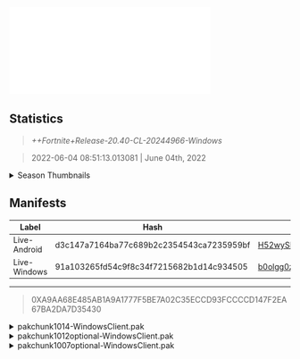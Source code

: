 <div style="pointer-events: none">
  <img style="pointer-events: none" src="https://raw.githubusercontent.com/Tectors/Archive/master/source/dependents/gen.20.40.svg" width="360" height="155">
<div>

## Statistics
> *++Fortnite+Release-20.40-CL-20244966-Windows*

> 2022-06-04 08:51:13.013081 | June 04th, 2022

<details>
  <summary>Season Thumbnails</summary>

  > Seasonal thumbnails are a season's normal ltms and their photos.

  | Name | ID |
  | - | - |
  | [Zero Build - Duos](https://raw.githubusercontent.com/Tectors/Archive/master/source/dependents/monthly-rotaton/playlist_nobuildbr_duo_20_40.png) | Playlist_NoBuildBR_Duo |
  | [Solo](https://raw.githubusercontent.com/Tectors/Archive/master/source/dependents/monthly-rotaton/playlist_defaultsolo_20_40.png) | Playlist_DefaultSolo |
  | [Zero Build - Trios](https://raw.githubusercontent.com/Tectors/Archive/master/source/dependents/monthly-rotaton/playlist_nobuildbr_trio_20_40.png) | Playlist_NoBuildBR_Trio |
  | [Zero Build - Solo](https://raw.githubusercontent.com/Tectors/Archive/master/source/dependents/monthly-rotaton/playlist_nobuildbr_solo_20_40.png) | Playlist_NoBuildBR_Solo |
</details>

## Manifests
| Label | Hash | Route |
| - | - | - |
| Live-Android | d3c147a7164ba77c689b2c2354543ca7235959bf | [H52wySE2fj_VVubdtkS2_b3_n1801g](https://github.com/Tectors/Archive/blob/master/manifests/H52wySE2fj_VVubdtkS2_b3_n1801g.manifest) |
| Live-Windows | 91a103265fd54c9f8c34f7215682b1d14c934505 | [b0olgg0z0UhYUqjbukqGxSxCfxHNWQ](https://github.com/Tectors/Archive/blob/master/manifests/b0olgg0z0UhYUqjbukqGxSxCfxHNWQ.manifest) |

---

> 0XA9AA68E485AB1A9A1777F5BE7A02C35ECCD93FCCCCD147F2EA67BA2DA7D35430

<details>
  <summary>pakchunk1014-WindowsClient.pak</summary>

  > FortniteGame/Content/Paks/pakchunk1014-WindowsClient.pak

  > 0xD11BF74ADB070BD3AF0BA50347E2FE08B833EB713EA8699EFB3C3AB1E6DDDAE7

  <img src="https://raw.githubusercontent.com/Tectors/Archive/master/source/dependents/referred/EID_Swish.svg" width="100"> 
</details>

<details>
  <summary>pakchunk1012optional-WindowsClient.pak</summary>

  > FortniteGame/Content/Paks/pakchunk1012optional-WindowsClient.pak

  > 0x629EDDB0E60EEFBF06EEE4593588466A0D9D893EF4BE1BB68405AF933BED1E38

  <img src="https://raw.githubusercontent.com/Tectors/Archive/master/source/dependents/referred/Pickaxe_ID_796_IndigoMale.svg" width="100"> <img src="https://raw.githubusercontent.com/Tectors/Archive/master/source/dependents/referred/EID_Indigo.svg" width="100"> <img src="https://raw.githubusercontent.com/Tectors/Archive/master/source/dependents/referred/CID_A_397_Athena_Commando_M_Indigo.svg" width="100"> <img src="https://raw.githubusercontent.com/Tectors/Archive/master/source/dependents/referred/BID_A_002_IndigoMale.svg" width="100"> 
</details>

<details>
  <summary>pakchunk1007optional-WindowsClient.pak</summary>

  > FortniteGame/Content/Paks/pakchunk1007optional-WindowsClient.pak

  > 0x6287D9696F82465D23855864A7DCF60905A14CFC328D0E9D6C7B484A42C37D55

  <img src="https://raw.githubusercontent.com/Tectors/Archive/master/source/dependents/referred/Wrap_476_Alfredo.svg" width="100"> <img src="https://raw.githubusercontent.com/Tectors/Archive/master/source/dependents/referred/SPID_406_Alfredo_Quest.svg" width="100"> <img src="https://raw.githubusercontent.com/Tectors/Archive/master/source/dependents/referred/Pickaxe_ID_801_AlfredoMale.svg" width="100"> <img src="https://raw.githubusercontent.com/Tectors/Archive/master/source/dependents/referred/Glider_ID_367_AlfredoMale.svg" width="100"> <img src="https://raw.githubusercontent.com/Tectors/Archive/master/source/dependents/referred/Emoji_S20_Alfredo_Tournament.svg" width="100"> <img src="https://raw.githubusercontent.com/Tectors/Archive/master/source/dependents/referred/EID_Alfredo.svg" width="100"> <img src="https://raw.githubusercontent.com/Tectors/Archive/master/source/dependents/referred/CID_A_415_Athena_Commando_M_Alfredo.svg" width="100"> <img src="https://raw.githubusercontent.com/Tectors/Archive/master/source/dependents/referred/BID_A_012_AlfredoMale.svg" width="100"> 
</details>

